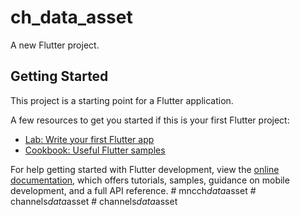 # ch_data_asset

A new Flutter project.

## Getting Started

This project is a starting point for a Flutter application.

A few resources to get you started if this is your first Flutter project:

- [Lab: Write your first Flutter app](https://docs.flutter.dev/get-started/codelab)
- [Cookbook: Useful Flutter samples](https://docs.flutter.dev/cookbook)

For help getting started with Flutter development, view the
[online documentation](https://docs.flutter.dev/), which offers tutorials,
samples, guidance on mobile development, and a full API reference.
#   m n c c h _ d a t a _ a s s e t  
 #   c h a n n e l s _ d a t a _ a s s e t  
 #   c h a n n e l s _ d a t a _ a s s e t  
 